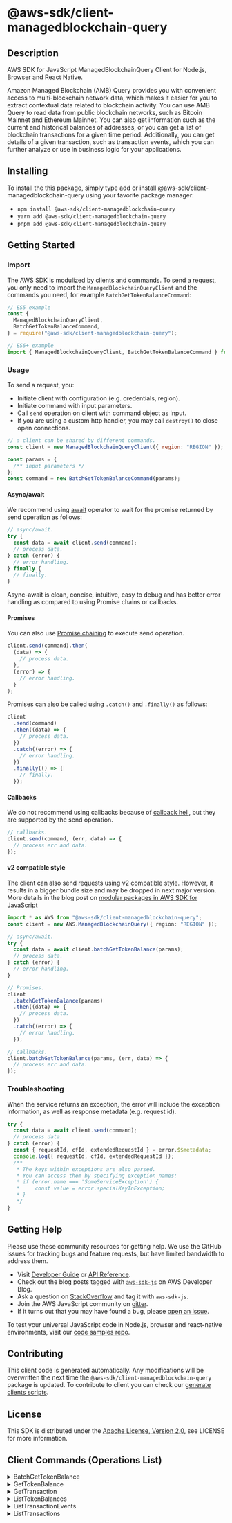 <!-- generated file, do not edit directly -->

# @aws-sdk/client-managedblockchain-query

## Description

AWS SDK for JavaScript ManagedBlockchainQuery Client for Node.js, Browser and React Native.

<p>Amazon Managed Blockchain (AMB) Query provides you with convenient access to multi-blockchain network data, which makes
it easier for you to extract contextual data related to blockchain activity. You can use AMB Query to
read data from public blockchain networks, such as Bitcoin Mainnet and Ethereum Mainnet. You can
also get information such as the current and historical balances of addresses, or you can get a
list of blockchain transactions for a given time period. Additionally, you can get details of a
given transaction, such as transaction events, which you can further analyze or use in business
logic for your applications.</p>

## Installing

To install the this package, simply type add or install @aws-sdk/client-managedblockchain-query
using your favorite package manager:

- `npm install @aws-sdk/client-managedblockchain-query`
- `yarn add @aws-sdk/client-managedblockchain-query`
- `pnpm add @aws-sdk/client-managedblockchain-query`

## Getting Started

### Import

The AWS SDK is modulized by clients and commands.
To send a request, you only need to import the `ManagedBlockchainQueryClient` and
the commands you need, for example `BatchGetTokenBalanceCommand`:

```js
// ES5 example
const {
  ManagedBlockchainQueryClient,
  BatchGetTokenBalanceCommand,
} = require("@aws-sdk/client-managedblockchain-query");
```

```ts
// ES6+ example
import { ManagedBlockchainQueryClient, BatchGetTokenBalanceCommand } from "@aws-sdk/client-managedblockchain-query";
```

### Usage

To send a request, you:

- Initiate client with configuration (e.g. credentials, region).
- Initiate command with input parameters.
- Call `send` operation on client with command object as input.
- If you are using a custom http handler, you may call `destroy()` to close open connections.

```js
// a client can be shared by different commands.
const client = new ManagedBlockchainQueryClient({ region: "REGION" });

const params = {
  /** input parameters */
};
const command = new BatchGetTokenBalanceCommand(params);
```

#### Async/await

We recommend using [await](https://developer.mozilla.org/en-US/docs/Web/JavaScript/Reference/Operators/await)
operator to wait for the promise returned by send operation as follows:

```js
// async/await.
try {
  const data = await client.send(command);
  // process data.
} catch (error) {
  // error handling.
} finally {
  // finally.
}
```

Async-await is clean, concise, intuitive, easy to debug and has better error handling
as compared to using Promise chains or callbacks.

#### Promises

You can also use [Promise chaining](https://developer.mozilla.org/en-US/docs/Web/JavaScript/Guide/Using_promises#chaining)
to execute send operation.

```js
client.send(command).then(
  (data) => {
    // process data.
  },
  (error) => {
    // error handling.
  }
);
```

Promises can also be called using `.catch()` and `.finally()` as follows:

```js
client
  .send(command)
  .then((data) => {
    // process data.
  })
  .catch((error) => {
    // error handling.
  })
  .finally(() => {
    // finally.
  });
```

#### Callbacks

We do not recommend using callbacks because of [callback hell](http://callbackhell.com/),
but they are supported by the send operation.

```js
// callbacks.
client.send(command, (err, data) => {
  // process err and data.
});
```

#### v2 compatible style

The client can also send requests using v2 compatible style.
However, it results in a bigger bundle size and may be dropped in next major version. More details in the blog post
on [modular packages in AWS SDK for JavaScript](https://aws.amazon.com/blogs/developer/modular-packages-in-aws-sdk-for-javascript/)

```ts
import * as AWS from "@aws-sdk/client-managedblockchain-query";
const client = new AWS.ManagedBlockchainQuery({ region: "REGION" });

// async/await.
try {
  const data = await client.batchGetTokenBalance(params);
  // process data.
} catch (error) {
  // error handling.
}

// Promises.
client
  .batchGetTokenBalance(params)
  .then((data) => {
    // process data.
  })
  .catch((error) => {
    // error handling.
  });

// callbacks.
client.batchGetTokenBalance(params, (err, data) => {
  // process err and data.
});
```

### Troubleshooting

When the service returns an exception, the error will include the exception information,
as well as response metadata (e.g. request id).

```js
try {
  const data = await client.send(command);
  // process data.
} catch (error) {
  const { requestId, cfId, extendedRequestId } = error.$$metadata;
  console.log({ requestId, cfId, extendedRequestId });
  /**
   * The keys within exceptions are also parsed.
   * You can access them by specifying exception names:
   * if (error.name === 'SomeServiceException') {
   *     const value = error.specialKeyInException;
   * }
   */
}
```

## Getting Help

Please use these community resources for getting help.
We use the GitHub issues for tracking bugs and feature requests, but have limited bandwidth to address them.

- Visit [Developer Guide](https://docs.aws.amazon.com/sdk-for-javascript/v3/developer-guide/welcome.html)
  or [API Reference](https://docs.aws.amazon.com/AWSJavaScriptSDK/v3/latest/index.html).
- Check out the blog posts tagged with [`aws-sdk-js`](https://aws.amazon.com/blogs/developer/tag/aws-sdk-js/)
  on AWS Developer Blog.
- Ask a question on [StackOverflow](https://stackoverflow.com/questions/tagged/aws-sdk-js) and tag it with `aws-sdk-js`.
- Join the AWS JavaScript community on [gitter](https://gitter.im/aws/aws-sdk-js-v3).
- If it turns out that you may have found a bug, please [open an issue](https://github.com/aws/aws-sdk-js-v3/issues/new/choose).

To test your universal JavaScript code in Node.js, browser and react-native environments,
visit our [code samples repo](https://github.com/aws-samples/aws-sdk-js-tests).

## Contributing

This client code is generated automatically. Any modifications will be overwritten the next time the `@aws-sdk/client-managedblockchain-query` package is updated.
To contribute to client you can check our [generate clients scripts](https://github.com/aws/aws-sdk-js-v3/tree/main/scripts/generate-clients).

## License

This SDK is distributed under the
[Apache License, Version 2.0](http://www.apache.org/licenses/LICENSE-2.0),
see LICENSE for more information.

## Client Commands (Operations List)

<details>
<summary>
BatchGetTokenBalance
</summary>

[Command API Reference](https://docs.aws.amazon.com/AWSJavaScriptSDK/v3/latest/clients/client-managedblockchain-query/classes/batchgettokenbalancecommand.html) / [Input](https://docs.aws.amazon.com/AWSJavaScriptSDK/v3/latest/clients/client-managedblockchain-query/interfaces/batchgettokenbalancecommandinput.html) / [Output](https://docs.aws.amazon.com/AWSJavaScriptSDK/v3/latest/clients/client-managedblockchain-query/interfaces/batchgettokenbalancecommandoutput.html)

</details>
<details>
<summary>
GetTokenBalance
</summary>

[Command API Reference](https://docs.aws.amazon.com/AWSJavaScriptSDK/v3/latest/clients/client-managedblockchain-query/classes/gettokenbalancecommand.html) / [Input](https://docs.aws.amazon.com/AWSJavaScriptSDK/v3/latest/clients/client-managedblockchain-query/interfaces/gettokenbalancecommandinput.html) / [Output](https://docs.aws.amazon.com/AWSJavaScriptSDK/v3/latest/clients/client-managedblockchain-query/interfaces/gettokenbalancecommandoutput.html)

</details>
<details>
<summary>
GetTransaction
</summary>

[Command API Reference](https://docs.aws.amazon.com/AWSJavaScriptSDK/v3/latest/clients/client-managedblockchain-query/classes/gettransactioncommand.html) / [Input](https://docs.aws.amazon.com/AWSJavaScriptSDK/v3/latest/clients/client-managedblockchain-query/interfaces/gettransactioncommandinput.html) / [Output](https://docs.aws.amazon.com/AWSJavaScriptSDK/v3/latest/clients/client-managedblockchain-query/interfaces/gettransactioncommandoutput.html)

</details>
<details>
<summary>
ListTokenBalances
</summary>

[Command API Reference](https://docs.aws.amazon.com/AWSJavaScriptSDK/v3/latest/clients/client-managedblockchain-query/classes/listtokenbalancescommand.html) / [Input](https://docs.aws.amazon.com/AWSJavaScriptSDK/v3/latest/clients/client-managedblockchain-query/interfaces/listtokenbalancescommandinput.html) / [Output](https://docs.aws.amazon.com/AWSJavaScriptSDK/v3/latest/clients/client-managedblockchain-query/interfaces/listtokenbalancescommandoutput.html)

</details>
<details>
<summary>
ListTransactionEvents
</summary>

[Command API Reference](https://docs.aws.amazon.com/AWSJavaScriptSDK/v3/latest/clients/client-managedblockchain-query/classes/listtransactioneventscommand.html) / [Input](https://docs.aws.amazon.com/AWSJavaScriptSDK/v3/latest/clients/client-managedblockchain-query/interfaces/listtransactioneventscommandinput.html) / [Output](https://docs.aws.amazon.com/AWSJavaScriptSDK/v3/latest/clients/client-managedblockchain-query/interfaces/listtransactioneventscommandoutput.html)

</details>
<details>
<summary>
ListTransactions
</summary>

[Command API Reference](https://docs.aws.amazon.com/AWSJavaScriptSDK/v3/latest/clients/client-managedblockchain-query/classes/listtransactionscommand.html) / [Input](https://docs.aws.amazon.com/AWSJavaScriptSDK/v3/latest/clients/client-managedblockchain-query/interfaces/listtransactionscommandinput.html) / [Output](https://docs.aws.amazon.com/AWSJavaScriptSDK/v3/latest/clients/client-managedblockchain-query/interfaces/listtransactionscommandoutput.html)

</details>
